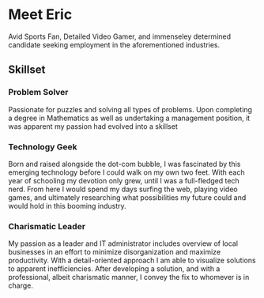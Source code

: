 # Meet Eric
  Avid Sports Fan, Detailed Video Gamer, and immenseley determined candidate seeking employment in the aforementioned industries. 



## Skillset


### Problem Solver
  Passionate for puzzles and solving all types of problems. Upon completing a degree in Mathematics as well as undertaking a management position, it was apparent my passion had evolved into a skillset

### Technology Geek
  Born and raised alongside the dot-com bubble, I was fascinated by this emerging technology before I could walk on my own two feet. With each year of schooling my devotion only grew, until I was a full-fledged tech nerd. From here I would spend my days surfing the web, playing video games, and ultimately researching what possibilities my future could and would hold in this booming industry.

### Charismatic Leader
  My passion as a leader and IT administrator includes overview of local businesses in an effort to minimize disorganization and maximize productivity. With a detail-oriented approach I am able to visualize solutions to apparent inefficiencies. After developing a solution, and with a professional, albeit charismatic manner, I convey the fix to whomever is in charge.
